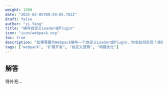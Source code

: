 ```yaml
---
weight: 1900
date: "2025-03-05T09:59:05.782Z"
draft: false
author: "zi.Yang"
title: "编写自定义Loader或Plugin"
icon: "icon/webpack.svg"
toc: true
description: "如果需要为Webpack编写一个自定义Loader或Plugin，你会如何实现？请简要描述开发流程和核心API的使用方法。"
tags: ["webpack", "扩展开发", "自定义逻辑", "构建优化"]
---
```


## 解答

待补充...

